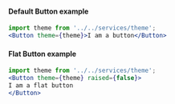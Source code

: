 #### Default Button example
```jsx
import theme from '../../services/theme';
<Button theme={theme}>I am a button</Button>
```

#### Flat Button example
```jsx
import theme from '../../services/theme';
<Button theme={theme} raised={false}>
I am a flat button
</Button>
```